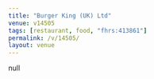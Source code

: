 ```yaml
---
title: "Burger King (UK) Ltd"
venue: v14505
tags: [restaurant, food, "fhrs:413861"]
permalink: /v/14505/
layout: venue
---
```

null